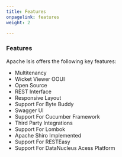 ```yaml
---
title: Features
onpagelink: features
weight: 2

---
```


### **Features**

Apache Isis offers the following key features:

- Multitenancy
- Wicket Viewer OOUI
- Open Source
- REST Interface
- Responsive Layout
- Support For Byte Buddy
- Swagger UI
- Support For Cucumber Framework
- Third Party Integrations
- Support For Lombok
- Apache Shiro Implemented
- Support For RESTEasy
- Support For DataNucleus Acess Platform
 
